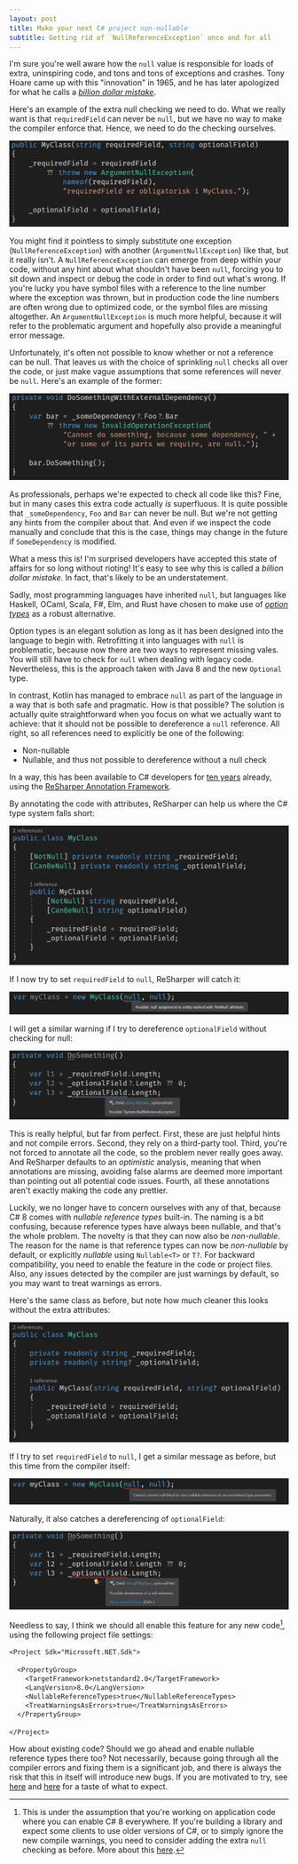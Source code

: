 ```yaml
---
layout: post
title: Make your next C# project non-nullable
subtitle: Getting rid of `NullReferenceException` once and for all
---
```


I'm sure you're well aware how the `null` value is responsible for loads of extra, uninspiring code, and tons and tons of exceptions and crashes. Tony Hoare came up with this "innovation" in 1965, and he has later apologized for what he calls a [_billion dollar mistake_](https://en.wikipedia.org/wiki/Null_pointer#History). 

Here's an example of the extra null checking we need to do. What we really want is that `requiredField` can never be `null`, but we have no way to make the compiler enforce that. Hence, we need to do the checking ourselves.

![](https://github.com/torhovland/torhovland.github.io/raw/master/img/non-nullable/legacy-myclass.png)

You might find it pointless to simply substitute one exception (`NullReferenceException`) with another (`ArgumentNullException`) like that, but it really isn't. A `NullReferenceException` can emerge from deep within your code, without any hint about what shouldn't have been `null`, forcing you to sit down and inspect or debug the code in order to find out what's wrong. If you're lucky you have symbol files with a reference to the line number where the exception was thrown, but in production code the line numbers are often wrong due to optimized code, or the symbol files are missing altogether. An `ArgumentNullException` is much more helpful, because it will refer to the problematic argument and hopefully also provide a meaningful error message.

Unfortunately, it's often not possible to know whether or not a reference can be null. That leaves us with the choice of sprinkling `null` checks all over the code, or just make vague assumptions that some references will never be `null`. Here's an example of the former: 

![](https://github.com/torhovland/torhovland.github.io/raw/master/img/non-nullable/excessive-null-checking.png)

As professionals, perhaps we're expected to check all code like this? Fine, but in many cases this extra code actually _is_ superfluous. It is quite possible that `_someDependency`, `Foo` and `Bar` can never be null. But we're not getting any hints from the compiler about that. And even if we inspect the code manually and conclude that this is the case, things may change in the future if `SomeDependency` is modified.

What a mess this is! I'm surprised developers have accepted this state of affairs for so long without rioting! It's easy to see why this is called a _billion dollar mistake_. In fact, that's likely to be an understatement.

Sadly, most programming languages have inherited `null`, but languages like Haskell, OCaml, Scala, F#, Elm, and Rust have chosen to make use of [_option types_](https://en.wikipedia.org/wiki/Option_type) as a robust alternative. 

Option types is an elegant solution as long as it has been designed into the language to begin with. Retrofitting it into languages with `null` is problematic, because now there are two ways to represent missing vales. You will still have to check for `null` when dealing with legacy code. Nevertheless, this is the approach taken with Java 8 and the new `Optional` type.

In contrast, Kotlin has managed to embrace `null` as part of the language in a way that is both safe and pragmatic. How is that possible? The solution is actually quite straightforward when you focus on what we actually want to achieve: that it should not be possible to dereference a `null` reference. All right, so all references need to explicitly be one of the following:

- Non-nullable
- Nullable, and thus not possible to dereference without a null check

In a way, this has been available to C# developers for [ten years](https://blogs.msmvps.com/peterritchie/2008/07/21/working-with-resharper-s-external-annotation-xml-files/) already, using the [ReSharper Annotation Framework](https://www.jetbrains.com/resharper/features/code_analysis.html). 

By annotating the code with attributes, ReSharper can help us where the C# type system falls short:

![](https://github.com/torhovland/torhovland.github.io/raw/master/img/non-nullable/resharper-myclass.png)

If I now try to set `requiredField` to `null`, ReSharper will catch it:

![](https://github.com/torhovland/torhovland.github.io/raw/master/img/non-nullable/resharper-required-not-null.png)

I will get a similar warning if I try to dereference `optionalField` without checking for null:

![](https://github.com/torhovland/torhovland.github.io/raw/master/img/non-nullable/resharper-null-reference.png)

This is really helpful, but far from perfect. First, these are just helpful hints and not compile errors. Second, they rely on a third-party tool.  Third, you're not forced to annotate all the code, so the problem never really goes away. And ReSharper defaults to an _optimistic_ analysis, meaning that when annotations are missing, avoiding false alarms are deemed more important than pointing out all potential code issues. Fourth, all these annotations aren't exactly making the code any prettier.

Luckily, we no longer have to concern ourselves with any of that, because C# 8 comes with _nullable reference types_ built-in. The naming is a bit confusing, because reference types have always been nullable, and that's the whole problem. The novelty is that they can now also be _non-nullable_. The reason for the name is that reference types can now be _non-nullable_ by default, or explicitly _nullable_ using `Nullable<T>` or `T?`. For backward compatibility, you need to enable the feature in the code or project files. Also, any issues detected by the compiler are just warnings by default, so you may want to treat warnings as errors.

Here's the same class as before, but note how much cleaner this looks without the extra attributes:

![](https://github.com/torhovland/torhovland.github.io/raw/master/img/non-nullable/csharp-myclass.png)

If I try to set `requiredField` to `null`, I get a similar message as before, but this time from the compiler itself:

![](https://github.com/torhovland/torhovland.github.io/raw/master/img/non-nullable/csharp-required-not-null.png)

Naturally, it also catches a dereferencing of `optionalField`:

![](https://github.com/torhovland/torhovland.github.io/raw/master/img/non-nullable/csharp-null-reference.png)

Needless to say, I think we should all enable this feature for any new code[^interop], using the following project file settings:

```
<Project Sdk="Microsoft.NET.Sdk">

  <PropertyGroup>
    <TargetFramework>netstandard2.0</TargetFramework>
    <LangVersion>8.0</LangVersion>
    <NullableReferenceTypes>true</NullableReferenceTypes>
    <TreatWarningsAsErrors>true</TreatWarningsAsErrors>
  </PropertyGroup>

</Project>
```

How about existing code? Should we go ahead and enable nullable reference types there too? Not necessarily, because going through all the compiler errors and fixing them is a significant job, and there is always the risk that this in itself will introduce new bugs. If you are motivated to try, see [here](https://praeclarum.org/2018/12/17/nullable-reference-types.html) and [here](https://codeblog.jonskeet.uk/2018/04/21/first-steps-with-nullable-reference-types/) for a taste of what to expect.

[^interop]: This is under the assumption that you're working on application code where you can enable C# 8 everywhere. If you're building a library and expect some clients to use older versions of C#, or to simply ignore the new compile warnings, you need to consider adding the extra `null` checking as before. More about this [here](https://csharp.christiannagel.com/2018/06/20/nonnullablereferencetypes/).
